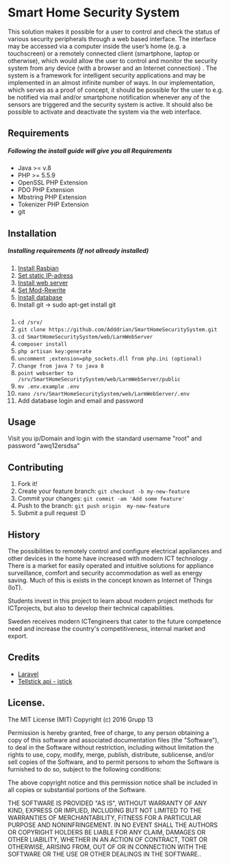 # Smart Home Security System

This solution makes it possible for a user to control and check the status of various
security peripherals through a web based interface. The interface may be accessed via
a computer inside the user’s home (e.g. a touchscreen) or a remotely connected client
(smartphone, laptop or otherwise), which would allow the user to control and monitor
the security system from any device (with a browser and an Internet connection) .
The system is a framework for intelligent security applications and may be
implemented in an almost infinite number of ways. In our implementation, which
serves as a proof of concept, it should be possible for the user to e.g. be notified via
mail and/or smartphone notification whenever any of the sensors are triggered and the
security system is active. It should also be possible to activate and deactivate the
system via the web interface.

## Requirements
##### Following the install guide will give you all Requirements

-  Java >= v.8
-  PHP >= 5.5.9
- OpenSSL PHP Extension
-  PDO PHP Extension
-  Mbstring PHP Extension
-  Tokenizer PHP Extension
-  git

## Installation
##### Installing requirements (If not allready installed)

1. [Install Rasbian](https://www.raspberrypi.org/documentation/installation/installing-images/)
2. [Set static IP-adress](https://github.com/Adddrian/SmartHomeSecuritySystem/wiki/Set-static-IP-adress-on-your-Raspberry-Pi)
3. [Install web server](https://github.com/Adddrian/SmartHomeSecuritySystem/wiki/Setting-up-an-Apache-web-server-on-a-Raspberry-Pi)
4. [Set Mod-Rewrite](https://github.com/Adddrian/SmartHomeSecuritySystem/wiki/Mod-Rewrite)
5. [Install database](https://github.com/Adddrian/SmartHomeSecuritySystem/wiki/MySQL-setup)
6. Install git -> sudo apt-get install git

###

1. `cd /srv/`
2. `git clone https://github.com/Adddrian/SmartHomeSecuritySystem.git`
3. `cd SmartHomeSecuritySystem/web/LarmWebServer `
4. `composer install`
5. `php artisan key:generate`
6. `uncomment ;extension=php_sockets.dll from php.ini (optional)`
7. `Change from java 7 to java 8`
8. `point webserber to /srv/SmartHomeSecuritySystem/web/LarmWebServer/public`
9. `mv .env.example .env` 
10. `nano /srv/SmartHomeSecuritySystem/web/LarmWebServer/.env `
11. Add database login and email and password
 


## Usage

Visit you ip/Domain and login with the standard username "root" and password "awq12ersdsa"

## Contributing

1. Fork it!
2. Create your feature branch: `git checkout -b my-new-feature`
3. Commit your changes: `git commit -am 'Add some feature'`
4. Push to the branch: `git push origin  my-new-feature`
5. Submit a pull request :D

## History

The possibilities to remotely control and configure electrical appliances and other
devices in the home have increased with modern ICT technology . There is a market
for easily operated and intuitive solutions for appliance surveillance, comfort­ and
security accommodation as well as energy saving. Much of this is exists in the
concept known as Internet of Things (IoT).

Students invest in this project to learn about modern project methods for ICT­projects,
but also to develop their technical capabilities.

Sweden receives modern ICT­engineers that cater to the future competence need and
increase the country's competitiveness, internal market and export.


## Credits

- [Laravel](https://github.com/laravel/laravel)
- [Tellstick api - jstick](https://github.com/juppinet)

## License.

The MIT License (MIT)
Copyright (c) 2016 Grupp 13

Permission is hereby granted, free of charge, to any person obtaining a copy of this software and associated documentation files (the "Software"), to deal in the Software without restriction, including without limitation the rights to use, copy, modify, merge, publish, distribute, sublicense, and/or sell copies of the Software, and to permit persons to whom the Software is furnished to do so, subject to the following conditions:

The above copyright notice and this permission notice shall be included in all copies or substantial portions of the Software.

THE SOFTWARE IS PROVIDED "AS IS", WITHOUT WARRANTY OF ANY KIND, EXPRESS OR IMPLIED, INCLUDING BUT NOT LIMITED TO THE WARRANTIES OF MERCHANTABILITY, FITNESS FOR A PARTICULAR PURPOSE AND NONINFRINGEMENT. IN NO EVENT SHALL THE AUTHORS OR COPYRIGHT HOLDERS BE LIABLE FOR ANY CLAIM, DAMAGES OR OTHER LIABILITY, WHETHER IN AN ACTION OF CONTRACT, TORT OR OTHERWISE, ARISING FROM, OUT OF OR IN CONNECTION WITH THE SOFTWARE OR THE USE OR OTHER DEALINGS IN THE SOFTWARE..
